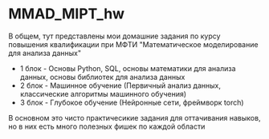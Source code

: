 # MMAD_MIPT_hw
В общем, тут представлены мои домашние задания по курсу повышения квалификации при МФТИ "Математическое моделирование для анализа данных"
* 1 блок - Основы Python, SQL, основы математики для анализа данных, основы библиотек для анализа данных
* 2 блок - Машинное обучение (Первичный анализ данных, классические алгоритмы машинного обучения)
* 3 блок - Глубокое обучение (Нейронные сети, фреймворк torch)

В основном это чисто практичесикие задания для оттачивания навыков, но в них есть много полезных фишек по каждой области
